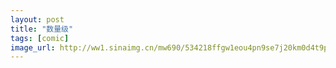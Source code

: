 ```yaml
---
layout: post
title: "数量级"
tags: [comic]
image_url: http://ww1.sinaimg.cn/mw690/534218ffgw1eou4pn9se7j20km0d4t9p.jpg
---
```



